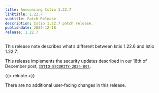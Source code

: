 ```yaml
---
title: Announcing Istio 1.22.7
linktitle: 1.22.7
subtitle: Patch Release
description: Istio 1.22.7 patch release.
publishdate: 2024-12-18
release: 1.22.7
---
```


This release note describes what’s different between Istio 1.22.6 and Istio 1.22.7.

This release implements the security updates described in our 18th of December post, [`ISTIO-SECURITY-2024-007`](/news/security/istio-security-2024-007).

{{< relnote >}}

There are no additional user-facing changes in this release.
